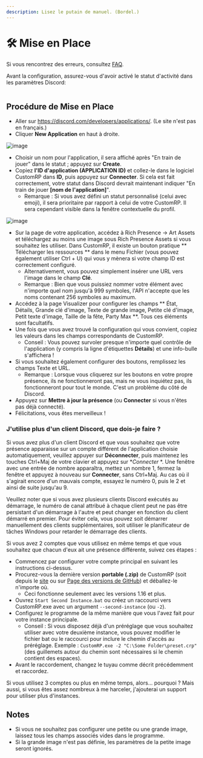 ```yaml
---
description: Lisez le putain de manuel. (Bordel.)
---
```


# 🛠 Mise en Place

Si vous rencontrez des erreurs, consultez [FAQ](faq.md).

Avant la configuration, assurez-vous d'avoir activé le statut d'activité dans les paramètres Discord:&#x20;

<figure><img src="https://user-images.githubusercontent.com/112771301/196043582-9a04d91f-5c6f-4399-a705-18955e24ea04.png" alt=""><figcaption></figcaption></figure>

## Procédure de Mise en Place

* Aller sur https://discord.com/developers/applications/. (Le site n'est pas en français.)
* Cliquer **New Application** en haut à droite.

![image](https://user-images.githubusercontent.com/2225711/161050202-c796103d-6712-401e-be96-3f3712512375.png)

* Choisir un nom pour l'application, il sera affiché après "En train de jouer" dans le statut ; appuyez sur **Create**.
* Copiez **l'ID d'application (APPLICATION ID)** et collez-le dans le logiciel CustomRP dans **ID**, puis appuyez sur **Connecter**. Si cela est fait correctement, votre statut dans Discord devrait maintenant indiquer "En train de jouer **\[nom de l'application]**".
  * Remarque : Si vous avez défini un statut personnalisé (celui avec emoji), il sera prioritaire par rapport à celui de votre CustomRP. Il sera cependant visible dans la fenêtre contextuelle du profil.

![image](https://user-images.githubusercontent.com/2225711/161050341-8169af53-5d3f-44d6-b745-cc711e8d1476.png)

* Sur la page de votre application, accédez à Rich Presence -> Art Assets et téléchargez au moins une image sous Rich Presence Assets si vous souhaitez les utiliser. Dans CustomRP, il existe un bouton pratique ** Télécharger les ressources ** dans le menu Fichier (vous pouvez également utiliser Ctrl + U) qui vous y mènera si votre champ ID est correctement configuré.
  * Alternativement, vous pouvez simplement insérer une URL vers l'image dans le champ **Clé**.
  * Remarque : Bien que vous puissiez nommer votre élément avec n'importe quel nom jusqu'à 999 symboles, l'API n'accepte que les noms contenant 256 symboles au maximum.
* Accédez à la page Visualizer pour configurer les champs ** État, Détails, Grande clé d'image, Texte de grande image, Petite clé d'image, Petit texte d'image, Taille de la fête, Party Max **. Tous ces éléments sont facultatifs.
* Une fois que vous avez trouvé la configuration qui vous convient, copiez les valeurs dans les champs correspondants de CustomRP.
  * Conseil : Vous pouvez survoler presque n'importe quel contrôle de l'application (y compris la ligne d'étiquettes **Détails**) et une info-bulle s'affichera !
* Si vous souhaitez également configurer des boutons, remplissez les champs Texte et URL.
  * Remarque : Lorsque vous cliquerez sur les boutons en votre propre présence, ils ne fonctionneront pas, mais ne vous inquiétez pas, ils fonctionneront pour tout le monde. C'est un problème du côté de Discord.
* Appuyez sur **Mettre à jour la présence** (ou **Connecter** si vous n'êtes pas déjà connecté).
* Félicitations, vous êtes merveilleux !

### J'utilise plus d'un client Discord, que dois-je faire ?

Si vous avez plus d'un client Discord et que vous souhaitez que votre présence apparaisse sur un compte différent de l'application choisie automatiquement, veuillez appuyer sur **Déconnecter**, puis maintenez les touches Ctrl+Maj de votre clavier et appuyez sur **Connecter* *. Une fenêtre avec une entrée de nombre apparaîtra, mettez un nombre 1, fermez la fenêtre et appuyez à nouveau sur **Connecter**, sans Ctrl+Maj. Au cas où il s'agirait encore d'un mauvais compte, essayez le numéro 0, puis le 2 et ainsi de suite jusqu'au 9.

Veuillez noter que si vous avez plusieurs clients Discord exécutés au démarrage, le numéro de canal attribué à chaque client peut ne pas être persistant d'un démarrage à l'autre et peut changer en fonction du client démarré en premier. Pour éviter cela, vous pouvez soit démarrer manuellement des clients supplémentaires, soit utiliser le planificateur de tâches Windows pour retarder le démarrage des clients.

Si vous avez 2 comptes que vous utilisez en même temps et que vous souhaitez que chacun d'eux ait une présence différente, suivez ces étapes :

* Commencez par configurer votre compte principal en suivant les instructions ci-dessus.
* Procurez-vous la dernière version **portable (.zip)** de CustomRP (soit depuis le [site](https://www.customrp.xyz) ou sur [Page des versions de GitHub](https://github.com/maximmax42/Discord-CustomRP/releases/latest)) et déballez-le n'importe où.
  * Ceci fonctionne seulement avec les versions 1.16 et plus.
* Ouvrez `Start Second Instance.bat` ou créez un raccourci vers CustomRP.exe avec un argument `--second-instance` (ou `-2`).
* Configurez le programme de la même manière que vous l'avez fait pour votre instance principale.
  * Conseil : Si vous disposez déjà d'un préréglage que vous souhaitez utiliser avec votre deuxième instance, vous pouvez modifier le fichier bat ou le raccourci pour inclure le chemin d'accès au préréglage. Exemple : `CustomRP.exe -2 "C:\Some Folder\preset.crp"` (des guillemets autour du chemin sont nécessaires si le chemin contient des espaces).
* Avant le raccordement, changez le tuyau comme décrit précédemment et raccordez.

Si vous utilisez 3 comptes ou plus en même temps, alors... pourquoi ? Mais aussi, si vous êtes assez nombreux à me harceler, j'ajouterai un support pour utiliser plus d'instances.

## Notes

* Si vous ne souhaitez pas configurer une petite ou une grande image, laissez tous les champs associés vides dans le programme.
* Si la grande image n'est pas définie, les paramètres de la petite image seront ignorés.
